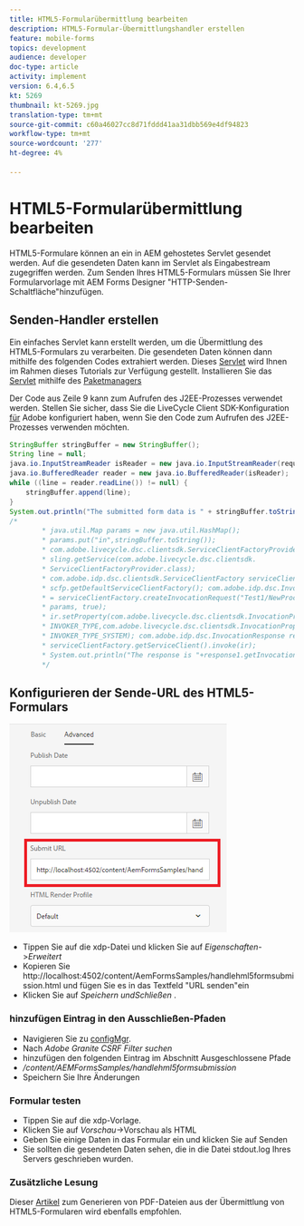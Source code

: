 ```yaml
---
title: HTML5-Formularübermittlung bearbeiten
description: HTML5-Formular-Übermittlungshandler erstellen
feature: mobile-forms
topics: development
audience: developer
doc-type: article
activity: implement
version: 6.4,6.5
kt: 5269
thumbnail: kt-5269.jpg
translation-type: tm+mt
source-git-commit: c60a46027cc8d71fddd41aa31dbb569e4df94823
workflow-type: tm+mt
source-wordcount: '277'
ht-degree: 4%

---
```



# HTML5-Formularübermittlung bearbeiten

HTML5-Formulare können an ein in AEM gehostetes Servlet gesendet werden. Auf die gesendeten Daten kann im Servlet als Eingabestream zugegriffen werden. Zum Senden Ihres HTML5-Formulars müssen Sie Ihrer Formularvorlage mit AEM Forms Designer &quot;HTTP-Senden-Schaltfläche&quot;hinzufügen.

## Senden-Handler erstellen

Ein einfaches Servlet kann erstellt werden, um die Übermittlung des HTML5-Formulars zu verarbeiten. Die gesendeten Daten können dann mithilfe des folgenden Codes extrahiert werden. Dieses [Servlet](assets/html5-submit-handler.zip) wird Ihnen im Rahmen dieses Tutorials zur Verfügung gestellt. Installieren Sie das [Servlet](assets/html5-submit-handler.zip) mithilfe des [Paketmanagers](http://localhost:4502/crx/packmgr/index.jsp)

Der Code aus Zeile 9 kann zum Aufrufen des J2EE-Prozesses verwendet werden. Stellen Sie sicher, dass Sie die LiveCycle Client SDK-Konfiguration [für](https://helpx.adobe.com/aem-forms/6/submit-form-data-livecycle-process.html) Adobe konfiguriert haben, wenn Sie den Code zum Aufrufen des J2EE-Prozesses verwenden möchten.

```java
StringBuffer stringBuffer = new StringBuffer();
String line = null;
java.io.InputStreamReader isReader = new java.io.InputStreamReader(request.getInputStream(), "UTF-8");
java.io.BufferedReader reader = new java.io.BufferedReader(isReader);
while ((line = reader.readLine()) != null) {
    stringBuffer.append(line);
}
System.out.println("The submitted form data is " + stringBuffer.toString());
/*
        * java.util.Map params = new java.util.HashMap();
        * params.put("in",stringBuffer.toString());
        * com.adobe.livecycle.dsc.clientsdk.ServiceClientFactoryProvider scfp =
        * sling.getService(com.adobe.livecycle.dsc.clientsdk.
        * ServiceClientFactoryProvider.class);
        * com.adobe.idp.dsc.clientsdk.ServiceClientFactory serviceClientFactory =
        * scfp.getDefaultServiceClientFactory(); com.adobe.idp.dsc.InvocationRequest ir
        * = serviceClientFactory.createInvocationRequest("Test1/NewProcess1", "invoke",
        * params, true);
        * ir.setProperty(com.adobe.livecycle.dsc.clientsdk.InvocationProperties.
        * INVOKER_TYPE,com.adobe.livecycle.dsc.clientsdk.InvocationProperties.
        * INVOKER_TYPE_SYSTEM); com.adobe.idp.dsc.InvocationResponse response1 =
        * serviceClientFactory.getServiceClient().invoke(ir);
        * System.out.println("The response is "+response1.getInvocationId());
        */
```


## Konfigurieren der Sende-URL des HTML5-Formulars

![submit-url](assets/submit-url.PNG)

* Tippen Sie auf die xdp-Datei und klicken Sie auf _Eigenschaften_->_Erweitert_
* Kopieren Sie http://localhost:4502/content/AemFormsSamples/handlehml5formsubmission.html und fügen Sie es in das Textfeld &quot;URL senden&quot;ein
* Klicken Sie auf _Speichern undSchließen_ .

### hinzufügen Eintrag in den Ausschließen-Pfaden

* Navigieren Sie zu [configMgr](http://localhost:4502/system/console/configMgr).
* Nach _Adobe Granite CSRF Filter suchen_
* hinzufügen den folgenden Eintrag im Abschnitt Ausgeschlossene Pfade
* _/content/AEMFormsSamples/handlehml5formsubmission_
* Speichern Sie Ihre Änderungen

### Formular testen

* Tippen Sie auf die xdp-Vorlage.
* Klicken Sie auf _Vorschau_->Vorschau als HTML
* Geben Sie einige Daten in das Formular ein und klicken Sie auf Senden
* Sie sollten die gesendeten Daten sehen, die in die Datei stdout.log Ihres Servers geschrieben wurden.

### Zusätzliche Lesung

Dieser [Artikel](https://docs.adobe.com/content/help/en/experience-manager-learn/forms/document-services/generate-pdf-from-mobile-form-submission-article.html) zum Generieren von PDF-Dateien aus der Übermittlung von HTML5-Formularen wird ebenfalls empfohlen.




